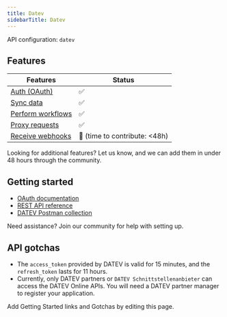 ```yaml
---
title: Datev
sidebarTitle: Datev
---
```


API configuration: `datev`

## Features

| Features | Status |
| - | - |
| [Auth (OAuth)](https://terapi.gitbook.io/terapi-api-explorer/integrate/guides/authorize-an-api) | ✅ |
| [Sync data](https://terapi.gitbook.io/terapi-api-explorer/integrate/guides/sync-data-from-an-api) | ✅ |
| [Perform workflows](https://terapi.gitbook.io/terapi-api-explorer/integrate/guides/perform-workflows-with-an-api) | ✅ |
| [Proxy requests](https://terapi.gitbook.io/terapi-api-explorer/integrate/guides/proxy-requests-to-an-api) | ✅ |
| [Receive webhooks](https://terapi.gitbook.io/terapi-api-explorer/integrate/guides/receive-webhooks-from-an-api) | 🚫 (time to contribute: &lt;48h) |

Looking for additional features? Let us know, and we can add them in under 48 hours through the community.

## Getting started

-   [OAuth documentation](https://developer.datev.de/datev/platform/en/node/133)
-   [REST API reference](https://developer.datev.de/datev/platform/en/online-apis)
-   [DATEV Postman collection](https://www.postman.com/adil-linuxbean/workspace/data/documentation/21088764-d2d642eb-6eea-4be6-8689-3d83c97d00ac?entity=request-21088764-842e0cb7-33bb-4263-8ec3-9244cbd547d3)

Need assistance? Join our community for help with setting up.

## API gotchas

- The `access_token` provided by DATEV is valid for 15 minutes, and the `refresh_token` lasts for 11 hours.
- Currently, only DATEV partners or `DATEV Schnittstellenanbieter` can access the DATEV Online APIs. You will need a DATEV partner manager to register your application.

Add Getting Started links and Gotchas by editing this page.

